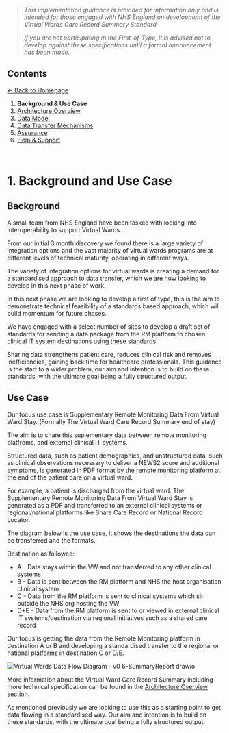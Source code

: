 > *This implementation guidance is provided for information only and is intended for those engaged with NHS England on development of the Virtual Wards Care Record Summary Standard.* 
>
> *If you are not participating in the First-of-Type, it is advised not to develop against these specifications until a formal announcement has been made.*


## Contents
[&larr; Back to Homepage](/README.md)
1. **Background & Use Case**
2. [Architecture Overview](/2_Architecture.md)
3. [Data Model](/3_Data_Model.md)
4. [Data Transfer Mechanisms](/4_Data_Transfer_Mechanisms.md)
5. [Assurance](/5_Assurance.md)
6. [Help & Support](/6_Support.md)

<br>

# 1. Background and Use Case

## Background
A small team from NHS England have been tasked with looking into interoperability to support Virtual Wards.

From our initial 3 month discovery we found there is a large variety of integration options and the vast majority of virtual wards programs are at different levels of technical maturity, operating in different ways.

The variety of integration options for virtual wards is creating a demand for a standardised approach to data transfer, which we are now looking to develop in this next phase of work.

In this next phase we are looking to develop a first of type, this is the aim to demonstrate technical feasibility of a standards based approach, which will build momentum for future phases. 

We have engaged with a select number of sites to develop a draft set of standards for sending a data package from the RM platform to chosen clinical IT system destinations using these standards.

Sharing data strengthens patient care, reduces clinical risk and removes inefficiencies, gaining back time for healthcare professionals. This guidance is the start to a wider problem, our aim and intention is to build on these standards, with the ultimate goal being a fully structured output. 

## Use Case
Our focus use case is Supplementary Remote Monitoring Data From Virtual Ward Stay. 
  (Formally The Virtual Ward Care Record Summary end of stay)

The aim is to share this suplementary data between remote monitoring platfroms, and external clinical IT systems. 

Structured data, such as patient demographics, and unstructured data, such as clinical observations necessary to deliver a NEWS2 score and additional symptoms, is generated in PDF format by the remote monitoring platform at the end of the patient care on a virtual ward. 

For example, a patient is discharged from the virtual ward. The Supplementary Remote Monitoring Data From Virtual Ward Stay is generated as a PDF and transferred to an external clinical systems or regional/national platforms like Share Care Record or National Record Locator.

The diagram below is the use case, it shows the destinations the data can be transferred and the formats. 

Destination as followed:

- A - Data stays within the VW and not transferred to any other clinical systems
- B - Data is sent between the RM platform and NHS the host organisation clinical system
- C - Data from the RM platform is sent to clinical systems which sit outside the NHS org hosting the VW
- D+E - Data from the RM platform is sent to or viewed in external clinical IT systems/destination via regional initiatives such as a shared care record

Our focus is getting the data from the Remote Monitoring platform in destination A or B and developing a standardised transfer to the regional or national platforms in destination C or D/E.

![Virtual Wards Data Flow Diagram - v0 6-SummaryReport drawio](https://user-images.githubusercontent.com/122816374/213241091-5724b2b6-ebe4-4161-9601-83f07b722e5b.png)

More information about the Virtual Ward Care Record Summary including more technical specification can be found in the [Architecture Overview](/2_Architecture.md) section.

As mentioned previously we are looking to use this as a starting point to get data flowing in a standardised way. Our aim and intention is to build on these standards, with the ultimate goal being a fully structured output. 
